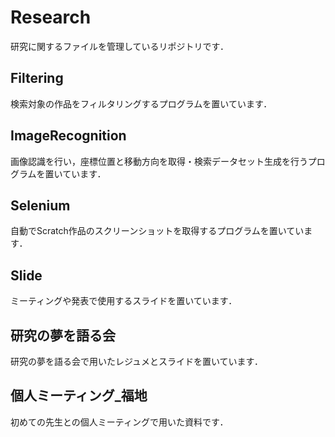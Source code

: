 # Research
研究に関するファイルを管理しているリポジトリです．

## Filtering
検索対象の作品をフィルタリングするプログラムを置いています．

## ImageRecognition
画像認識を行い，座標位置と移動方向を取得・検索データセット生成を行うプログラムを置いています．　

## Selenium
自動でScratch作品のスクリーンショットを取得するプログラムを置いています．

## Slide
ミーティングや発表で使用するスライドを置いています．

## 研究の夢を語る会
研究の夢を語る会で用いたレジュメとスライドを置いています．

## 個人ミーティング_福地
初めての先生との個人ミーティングで用いた資料です．
